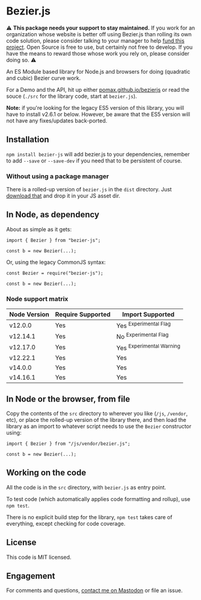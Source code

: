 # Bezier.js

:warning:
**This package needs your support to stay maintained.** If you work for an organization
whose website is better off using Bezier.js than rolling its own code
solution, please consider talking to your manager to help
[fund this project](https://www.paypal.com/donate/?cmd=_s-xclick&hosted_button_id=QPRDLNGDANJSW).
Open Source is free to use, but certainly not free to develop. If you have the
means to reward those whose work you rely on, please consider doing so.
:warning:

An ES Module based library for Node.js and browsers for doing (quadratic and cubic) Bezier curve work.

For a Demo and the API, hit up either [pomax.github.io/bezierjs](http://pomax.github.io/bezierjs) or read the souce (`./src` for the library code, start at `bezier.js`).

**Note:** if you're looking for the legacy ES5 version of this library, you will have to install v2.6.1 or below. However, be aware that the ES5 version will not have any fixes/updates back-ported.

## Installation

`npm install bezier-js` will add bezier.js to your dependencies, remember to add `--save` or `--save-dev` if you need that to be persistent of course.

### Without using a package manager

There is a rolled-up version of `bezier.js` in the `dist` directory. Just [download that](https://raw.githubusercontent.com/Pomax/bezierjs/master/dist/bezier.js) and drop it in your JS asset dir.

## In Node, as dependency

About as simple as it gets:

```
import { Bezier } from "bezier-js";

const b = new Bezier(...);
```

Or, using the legacy CommonJS syntax:

```
const Bezier = require("bezier-js");

const b = new Bezier(...);
```

### Node support matrix

| Node Version | Require Supported | Import Supported                    |
| ------------ | ----------------- | ----------------------------------- |
| v12.0.0      | Yes               | Yes <sup>Experimental Flag</sup>    |
| v12.14.1     | Yes               | No <sup>Experimental Flag</sup>     |
| v12.17.0     | Yes               | Yes <sup>Experimental Warning</sup> |
| v12.22.1     | Yes               | Yes                                 |
| v14.0.0      | Yes               | Yes                                 |
| v14.16.1     | Yes               | Yes                                 |

## In Node or the browser, from file

Copy the contents of the `src` directory to wherever you like (`/js`, `/vendor`, etc), or place the rolled-up version of the library there, and then load the library as an import to whatever script needs to use the `Bezier` constructor using:

```
import { Bezier } from "/js/vendor/bezier.js";

const b = new Bezier(...);
```

## Working on the code

All the code is in the `src` directory, with `bezier.js` as entry point.

To test code (which automatically applies code formatting and rollup), use `npm test`.

There is no explicit build step for the library, `npm test` takes care of everything, except checking for code coverage.

## License

This code is MIT licensed.

## Engagement

For comments and questions, [contact me on Mastodon](https://mastodon.social/@TheRealPomax) or file an issue.
